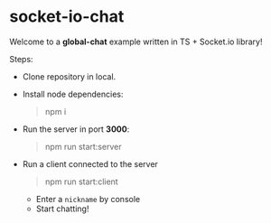 # socket-io-chat


Welcome to a **global-chat** example written in TS + Socket.io library!


Steps:

- Clone repository in local.
- Install node dependencies:
  
  > npm i

- Run the server in port **3000**: 

    > npm run start:server    

- Run a client connected to the server

    > npm run start:client

    - Enter a `nickname` by console
    - Start chatting!

